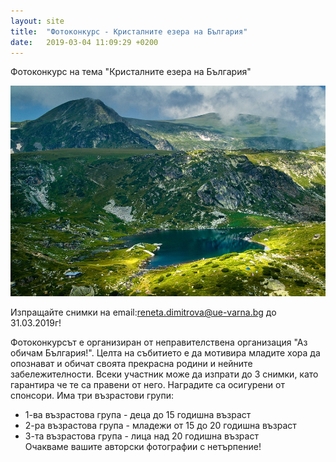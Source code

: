 ```yaml
---
layout: site
title:  "Фотоконкурс - Кристалните езера на България"
date:   2019-03-04 11:09:29 +0200
---
```



Фотоконкурс на тема "Кристалните езера на България"

<img src="./images/rilski.jpg">

Изпращайте снимки на email:reneta.dimitrova@ue-varna.bg до 31.03.2019г!

Фотоконкурсът е организиран от неправителствена организация "Аз обичам България!". Целта на събитието е да мотивира младите хора да опознават и обичат своята прекрасна родини и нейните забележителности. Всеки участник може да изпрати до 3 снимки, като гарантира че те са правени от него. Наградите са осигурени от спонсори. Има три възрастови групи:

<ul>
<li>1-ва възрастова група - деца до 15 годишна възраст
<li>2-ра възрастова група - младежи от 15 до 20 годишна възраст
<li>3-та възрастова група - лица над 20 годишна възраст
<br>
Очакваме вашите авторски фотографии с нетърпение! 




